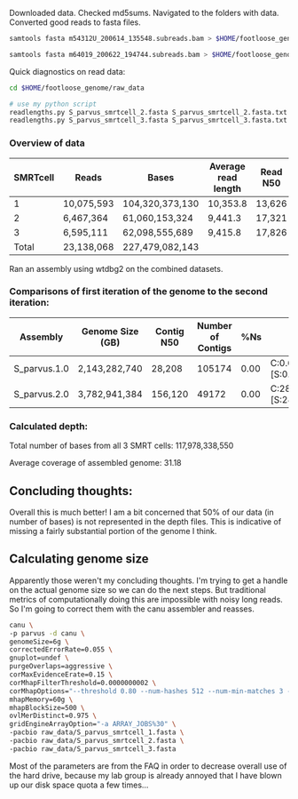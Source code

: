 Downloaded data.
Checked md5sums.
Navigated to the folders with data. Converted good reads to fasta files.

```bash
samtools fasta m54312U_200614_135548.subreads.bam > $HOME/footloose_genome/raw_data/S_parvus_smrtcell_3.fasta

samtools fasta m64019_200622_194744.subreads.bam > $HOME/footloose_genome/raw_data/S_parvus_smrtcell_2.fasta
```

Quick diagnostics on read data:

```bash
cd $HOME/footloose_genome/raw_data

# use my python script
readlengths.py S_parvus_smrtcell_2.fasta S_parvus_smrtcell_2.fasta.txt
readlengths.py S_parvus_smrtcell_3.fasta S_parvus_smrtcell_3.fasta.txt
```

### Overview of data 

SMRTcell | Reads | Bases | Average read length | Read N50
-- | -- | -- | -- | --
1 | 10,075,593| 104,320,373,130 | 10,353.8 | 13,626
2 | 6,467,364 | 61,060,153,324 | 9,441.3 | 17,321
3 | 6,595,111 | 62,098,555,689 | 9,415.8 | 17,826
Total | 23,138,068‬ | 227,479,082,143 | |

Ran an assembly using wtdbg2 on the combined datasets. 


### Comparisons of first iteration of the genome to the second iteration:

Assembly | Genome Size (GB) | Contig N50 | Number of Contigs | %Ns | BUSCO 
--- | --- | --- | --- | --- | --
S_parvus.1.0 | 2,143,282,740 | 28,208 | 105174 | 0.00 | C:0.6%[S:0.6%,D:0.0%],F:1.0%,M:98.4%,n:3950
S_parvus.2.0 | 3,782,941,384 | 156,120 | 49172 | 0.00 | C:28.7%[S:28.6%,D:0.1%],F:14.2%,M:57.1%,n:3950

### Calculated depth:

Total number of bases from all 3 SMRT cells: 117,978,338,550

Average coverage of assembled genome: 31.18

## Concluding thoughts:

Overall this is much better! I am a bit concerned that 50% of our data (in number of bases) is not represented in the depth files. This is indicative of missing a fairly substantial portion of the genome I think.

## Calculating genome size

Apparently those weren't my concluding thoughts. I'm trying to get a handle on the actual genome size so we can do the next steps. But traditional metrics of computationally doing this are impossible with noisy long reads. So I'm going to correct them with the canu assembler and reasses.

```bash
canu \
-p parvus -d canu \
genomeSize=6g \
correctedErrorRate=0.055 \
gnuplot=undef \
purgeOverlaps=aggressive \
corMaxEvidenceErate=0.15 \
corMhapFilterThreshold=0.0000000002 \
corMhapOptions="--threshold 0.80 --num-hashes 512 --num-min-matches 3 --ordered-sketch-size 1000 --ordered-kmer-size 14 --min-olap-length 2000 --repeat-idf-scale 50" \
mhapMemory=60g \
mhapBlockSize=500 \
ovlMerDistinct=0.975 \
gridEngineArrayOption="-a ARRAY_JOBS%30" \
-pacbio raw_data/S_parvus_smrtcell_1.fasta \
-pacbio raw_data/S_parvus_smrtcell_2.fasta \
-pacbio raw_data/S_parvus_smrtcell_3.fasta
```

Most of the parameters are from the FAQ in order to decrease overall use of the hard drive, because my lab group is already annoyed that I have blown up our disk space quota a few times...
